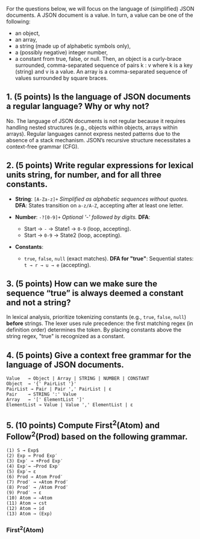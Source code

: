 For the questions below, we will focus on the language of (simplified) JSON documents. A JSON
document is a value. In turn, a value can be one of the following:

- an object,
- an array,
- a string (made up of alphabetic symbols only),
- a (possibly negative) integer number,
- a constant from true, false, or null.
  Then, an object is a curly-brace surrounded, comma-separated sequence of pairs k : v where k is a key
  (string) and v is a value. An array is a comma-separated sequence of values surrounded by square braces.

## 1. (5 points) Is the language of JSON documents a regular language? Why or why not?

No. The language of JSON documents is not regular because it requires handling nested structures (e.g., objects within objects, arrays within arrays). Regular languages cannot express nested patterns due to the absence of a stack mechanism. JSON’s recursive structure necessitates a context-free grammar (CFG).

## 2. (5 points) Write regular expressions for lexical units string, for number, and for all three constants.

- **String**: `[A-Za-z]+`
  _Simplified as alphabetic sequences without quotes._
  **DFA**: States transition on `a-z/A-Z`, accepting after at least one letter.

- **Number**: `-?[0-9]+`
  _Optional '-' followed by digits._
  **DFA**:

  - Start → `-` → State1 → `0-9` (loop, accepting).
  - Start → `0-9` → State2 (loop, accepting).

- **Constants**:
  - `true`, `false`, `null` (exact matches).
    **DFA for "true"**: Sequential states: `t → r → u → e` (accepting).

## 3. (5 points) How can we make sure the sequence “true” is always deemed a constant and not a string?

In lexical analysis, prioritize tokenizing constants (e.g., `true`, `false`, `null`) **before** strings. The lexer uses rule precedence: the first matching regex (in definition order) determines the token. By placing constants above the string regex, "true" is recognized as a constant.

## 4. (5 points) Give a context free grammar for the language of JSON documents.

```plaintext
Value   → Object | Array | STRING | NUMBER | CONSTANT
Object  → '{' PairList '}'
PairList → Pair | Pair ',' PairList | ε
Pair    → STRING ':' Value
Array   → '[' ElementList ']'
ElementList → Value | Value ',' ElementList | ε
```

## 5. (10 points) Compute First$^2$(Atom) and Follow$^2$(Prod) based on the following grammar.
```plaintext
(1) S → Exp$
(2) Exp → Prod Exp′
(3) Exp′ → +Prod Exp′
(4) Exp′→ −Prod Exp′
(5) Exp′→ ε
(6) Prod → Atom Prod′
(7) Prod′ → ∗Atom Prod′
(8) Prod′ → /Atom Prod′
(9) Prod′ → ε
(10) Atom → −Atom
(11) Atom → cst
(12) Atom → id
(13) Atom → (Exp)
```

### First$^2$(Atom)

